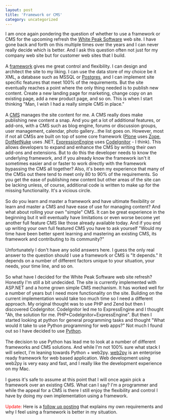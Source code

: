 ```yaml
---
layout: post
title: 'Framework or CMS'
category: uncategorized
---
```


I am once again pondering the question of whether to use a framework or CMS for the upcoming refresh the <a href="http://www.whitepeaksoftware.com/">White Peak Software</a> web site.  I have gone back and forth on this multiple times over the years and I can never really decide which is better.  And I ask this question often not just for my company web site but for customer web sites that I build.<br /><br />A <a href="http://en.wikipedia.org/wiki/Framework">framework</a> gives me great control and flexibility.  I can design and architect the site to my liking.  I can use the data store of my choice be it XML, a database such as MSSQL or <a href="http://www.postgresql.org/">Postgres</a>, and I can implement site specific features that meet 100% of the requirements.  But the site eventually reaches a point where the only thing needed is to publish new content.  Create a new landing page for marketing, change copy on an existing page, add a new product page, and so on.  This is when I start thinking "Man, I wish I had a really simple CMS in place."<br /><br />A <a href="http://en.wikipedia.org/wiki/Content_management_system">CMS</a> manages the site content for me.  A CMS really does make publishing new content a snap.  And you get a lot of additional features, or add-ons, with a CMS such as blog engine, forums or discussion groups, user management, calendar, photo gallery...the list goes on.  However, most if not all CMSs are built on top of some core framework (<a href="http://plone.org/">Plone</a> uses <a href="http://www.zope.org/">Zope</a>, <a href="http://www.dotnetnuke.com/">DotNetNuke</a> uses .NET, <a href="http://expressionengine.com/">ExpressionEngine</a> uses <a href="http://codeigniter.com/">CodeIgnitor</a> - I think).  This allows developers to expand and enhance the CMS by writing their own add-ons and extensions.  But to do this the developer needs to know the underlying framework, and if you already know the framework isn't it sometimes easier and or faster to work directly with the framework bypassing the CMS all together?  Also, it's been my experience that many of the CMSs out there tend to meet only 80 to 90% of the requirements.  So you get the ease of publishing new content but other areas of the site can be lacking unless, of course, additional code is written to make up for the missing functionality.  It's a vicious circle.<br /><br />So do you learn and master a framework and have ultimate flexibility or learn and master a CMS and have ease of use for managing content?  And what about rolling your own "simple" CMS.  It can be great experience in the beginning but it will eventually have limitations or even worse become yet another full feature CMS like those already available today.  And if you end up writing your own full featured CMS you have to ask yourself "Would my time have been better spent learning and mastering an existing CMS, its framework and contributing to its community?"<br /><br />Unfortunately I don't have any solid answers here.  I guess the only real answer to the question should I use a framework or CMS is "It depends."  It depends on a number of different factors unique to your situation, your needs, your time line, and so on.<br /><br />So what have I decided for the White Peak Software web site refresh?  Honestly I'm still a bit undecided.  The site is currently implemented with ASP.NET and a home grown simple CMS mechanism.  It has worked well for a number of years but I need more functionality on the site.  Building on the current implementation would take too much time so I need a different approach.  My original thought was to use PHP and Zend but then I discovered CodeIgnitor.  CodeIgnitor led me to ExpressEngine and I thought "Ah, the solution for me.  PHP+CodeIgnitor+ExpressEngine".  But then I started looking at python for general programming tasks and thought "What would it take to use Python programming for web apps?"  Not much I found out so I have decided to use <a href="http://www.python.org/">Python</a>.<br /><br />The decision to use Python has lead me to look at a number of different frameworks and CMS solutions.  And while I'm not 100% sure what stack I will select, I'm leaning towards Python + web2py.  <a href="http://www.web2py.com/">web2py</a> is an enterprise ready framework for web based application.  Web development using web2py is very easy and fast, and I really like the development experience on my Mac.<br /><br />I guess it's safe to assume at this point that I will once again pick a framework over an existing CMS.  What can I say?  I'm a programmer and while the appeal for a CMS is there I still enjoy the flexibility and control I have by doing my own implementation using a framework.<br /><br /><span style="color:red">Update:</span> Here is a <a href="http://www.thecave.com/archive/2008/12/08/framework_or_cms_revisited.aspx">follow up posting</a> that explains my own requirements and why I feel using a framework is better in my situation.
